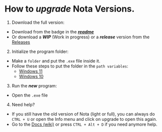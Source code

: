 # How to ***upgrade*** Nota Versions. 
1. Download the full version:
  - Download from the badge in the ***[readme](https://github.com/james-beans/Nota/blob/main/README.md)***
  - Or download a ***WIP*** (Work in progress) or a ***release*** version from the [Releases](https://github.com/james-beans/Nota/releases)

2. Initialize the program folder:
  - Make a `folder` and put the `.exe` file inside it.
  - Follow these steps to put the folder in the `path variables`:
    - [Windows 11](https://www.c-sharpcorner.com/article/how-to-addedit-path-environment-variable-in-windows-11/)
    - [Windows 10](https://stackoverflow.com/questions/44272416/how-to-add-a-folder-to-path-environment-variable-in-windows-10-with-screensho)

3. Run the ***new*** program:
  - Open the `.exe` file

4. Need help?
- If you still have the old version of Nota (light or full), you can always do  `CTRL + U` or open the Info menu and click on upgrade to open this again.
- Go to the [Docs (wiki)](https://github.com/james-beans/Nota/wiki) or press `CTRL + Alt + D` if you need anymore help. 
